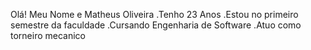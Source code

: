 Olá! Meu Nome e Matheus Oliveira
.Tenho 23 Anos 
.Estou no primeiro semestre da faculdade 
.Cursando Engenharia de Software
.Atuo como torneiro mecanico
